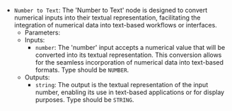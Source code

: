 - `Number to Text`: The 'Number to Text' node is designed to convert numerical inputs into their textual representation, facilitating the integration of numerical data into text-based workflows or interfaces.
    - Parameters:
    - Inputs:
        - `number`: The 'number' input accepts a numerical value that will be converted into its textual representation. This conversion allows for the seamless incorporation of numerical data into text-based formats. Type should be `NUMBER`.
    - Outputs:
        - `string`: The output is the textual representation of the input number, enabling its use in text-based applications or for display purposes. Type should be `STRING`.
